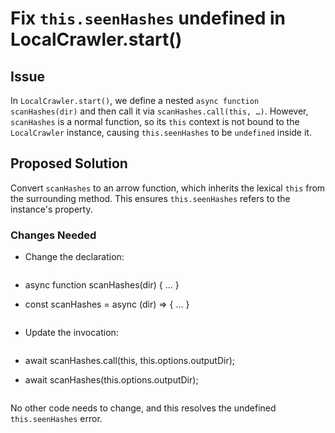 # Fix `this.seenHashes` undefined in LocalCrawler.start()

## Issue

In `LocalCrawler.start()`, we define a nested `async function scanHashes(dir)` and then call it via `scanHashes.call(this, …)`. However, `scanHashes` is a normal function, so its `this` context is not bound to the `LocalCrawler` instance, causing `this.seenHashes` to be `undefined` inside it.

## Proposed Solution

Convert `scanHashes` to an arrow function, which inherits the lexical `this` from the surrounding method. This ensures `this.seenHashes` refers to the instance's property.

### Changes Needed

- Change the declaration:
  ```js
- async function scanHashes(dir) { ... }
+ const scanHashes = async (dir) => { ... } 
  ```
- Update the invocation:
  ```js
- await scanHashes.call(this, this.options.outputDir);
+ await scanHashes(this.options.outputDir);
  ```

No other code needs to change, and this resolves the undefined `this.seenHashes` error.
